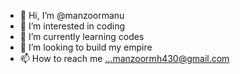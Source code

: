 - 👋 Hi, I’m @manzoormanu
- 👀 I’m interested in coding
- 🌱 I’m currently learning codes
- 💞️ I’m looking to build my empire 
- 📫 How to reach me ...manzoormh430@gmail.com

<!---
manzoormanu/manzoormanu is a ✨ special ✨ repository because its `README.md` (this file) appears on your GitHub profile.
You can click the Preview link to take a look at your changes.
--->
